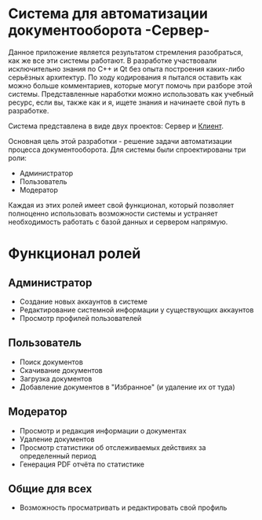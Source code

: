 # Система для автоматизации документооборота -Сервер-

<p>Данное приложение является результатом стремления разобраться, как же все эти системы работают. В разработке участвовали исключительно знания по C++ и Qt без опыта построения каких-либо серьёзных архитектур. По ходу кодирования я пытался оставить как можно больше комментариев, которые могут помочь при разборе этой системы. Представленные наработки можно использовать как учебный ресурс, если вы, также как и я, ищете знания и начинаете свой путь в разработке.</p>

<p>Система представлена в виде двух проектов: Сервер и <a href="https://github.com/Sporoman/Docs_management_system_client">Клиент</a>.</p>

<p>Основная цель этой разработки - решение задачи автоматизации процесса документооборота. Для системы были спроектированы три роли:</p>

- Администратор
- Пользователь
- Модератор 

<p>Каждая из этих ролей имеет свой функционал, который позволяет полноценно использовать возможности системы и устраняет необходимость работать с базой данных и сервером напрямую.</p>

# Функционал ролей
## Администратор

- Создание новых аккаунтов в системе 
- Редактирование системной информации у существующих аккаунтов
- Просмотр профилей пользователей

## Пользователь

- Поиск документов
- Скачивание документов
- Загрузка документов
- Добавление документов в "Избранное" (и удаление их от туда)

## Модератор

- Просмотр и редакция информации о документах
- Удаление документов
- Просмотр статистики об отслеживаемых действиях за определенный период
- Генерация PDF отчёта по статистике

## Общие для всех

- Возможность просматривать и редактировать свой профиль
